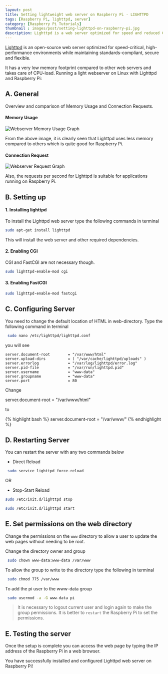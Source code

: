 ```yaml
---
layout: post
title: Setting lightweight web server on Raspberry Pi - LIGHTTPD
tags: [Raspberry Pi, lighttpd, server]
category: [Raspberry Pi Tutorials]
thumbnail : images/post/setting-lighttpd-on-raspberry-pi.jpg
description: Lighttpd is a web server optimized for speed and reduced CPU-load. It provides setting up a web server without loading the limited processing capability which is ideal for providing web access to the Raspberry Pi as a monitoring tool, or as a lightweight web server for a personal use.
---
```


<p><i class="fa fa-quote-left fa-2x fa-pull-left fa-border"></i></p>

[Lighttpd](http://www.lighttpd.net/) is an open-source web server optimized for speed-critical, high-performance environments while maintaining standards-compliant, secure and flexible.

It has a very low memory footprint compared to other web servers and takes care of CPU-load.
Running a light webserver on Linux with Lighttpd and Raspberry Pi:

## A. General

Overview and comparison of Memory Usage and Connection Requests.

#### Memory Usage

![Webserver Memory Usage Graph]( {{site.url}}/images/Webserver_memory_graph.png "Webserver Memory Usage Graph" )

 From the above image, it is clearly seen that Lighttpd uses less memory compared to others which is quite good for Raspberry Pi.


#### Connection Request

![Webserver Request Graph]( {{site.url}}/images/Webserver_requests_graph.png "Webserver Request Graph" )

Also, the requests per second for Lighttpd is suitable for  applications running on Raspberry Pi.


## B. Setting up

#### 1. Installing lighttpd

To install the Lighttpd web server type the following commands in terminal

```bash
sudo apt-get install lighttpd
```

This will install the web server and other required dependencies.

#### 2. Enabling CGI

CGI and FastCGI are not necessary though.

```bash
sudo lighttpd-enable-mod cgi
```


#### 3. Enabling FastCGI

```bash
sudo lighttpd-enable-mod fastcgi
```


## C. Configuring Server


You need to change the default location of HTML in web-directory.  Type the following command in terminal


```bash
 sudo nano /etc/lighttpd/lighttpd.conf
```

you will see


```apacheconf
server.document-root        = "/var/www/html"
server.upload-dirs          = ( "/var/cache/lighttpd/uploads" )
server.errorlog             = "/var/log/lighttpd/error.log"
server.pid-file             = "/var/run/lighttpd.pid"
server.username             = "www-data"
server.groupname            = "www-data"
server.port                 = 80
```

Change

server.document-root        = "/var/www/html"


to


{% highlight bash %}
 server.document-root        = "/var/www/"
{% endhighlight %}


## D. Restarting Server


You can restart the server with any two commands below


* Direct Reload


```bash
 sudo service lighttpd force-reload
```


OR


* Stop-Start Reload


```bash
sudo /etc/init.d/lighttpd stop

sudo /etc/init.d/lighttpd start
```


## E. Set permissions on the web directory

Change the permissions on the `www` directory to allow a user to update the web pages without needing to be root.




Change the directory owner and group

```bash
 sudo chown www-data:www-data /var/www
```

To allow the group to write to the directory type the following in terminal

```bash
 sudo chmod 775 /var/www
```

 To add the pi user to the www-data group

```bash
 sudo usermod -a -G www-data pi
```

 > It is necessary to logout current user and login again to make the group permissions.
 It is better to `restart` the Raspberry Pi to set the permissions.

## E. Testing the server

Once the setup is complete you can access the web page by typing the IP address of the Raspberry Pi in a web browser.

 You have successfully installed and configured Lighttpd web server on Raspberry Pi!
